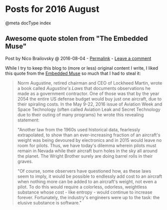 # Posts for 2016 August

@meta docType index

## Awesome quote stolen from "The Embedded Muse"

Post by Nico Brailovsky @ 2016-08-04 - [Permalink](md_blog/2016/0804_AwesomequotestolenfromTheEmbeddedMuse.md)  - [Leave a comment](https://github.com/nicolasbrailo/nicolasbrailo.github.io/issues/new?title=Comment@md_blog/2016/0804_AwesomequotestolenfromTheEmbeddedMuse.md&body=I%20have%20a%20comment!)

While I try to keep this blog to (more or less) original content I write, I liked this quote from the [Embedded Muse](http://www.ganssle.com/tem/tem310.html) so much that I had to steal it:

> Norm Augustine, retired chairman and CEO of Lockheed Martin, wrote a book called *Augustine's Laws* that documents observations he made as a government contractor. One of those was that by the year 2054 the entire US defense budget would buy just one aircraft, due to their spiraling costs. In the May 9-22, 2016 issue of Aviation Week and Space Technology (often called Aviation Leak and Secret Technology due to their outing of many programs) he wrote this revealing statement:
>
> "Another law from the 1960s used historical data, fearlessly extrapolated, to show than an ever-increasing fraction of an aircraft's weight was being devoured by electronics and in 2015 would leave no room for pilots. Thus, we have today's dilemma wherein pilots must remain in Nevada while their aircraft burn holes in the sky all around the planet. The Wright Brother surely are doing barrel rolls in their graves.
>
> "Of course, some observers have questioned how, as these laws seem to imply, it would be possible to endlessly add cost to an aircraft when nothing more can be added to an aircraft's weight, not even a pilot. To do this would require a colorless, odorless, weightless substance whose cost - like entropy - would continue to increase forever. Fortunately, the industry's engineers were up to the task: the elusive substance is software."



